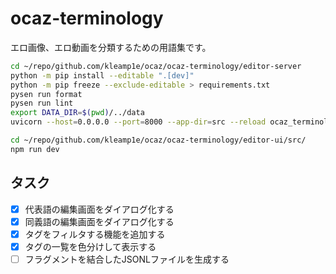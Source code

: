 # ocaz-terminology

エロ画像、エロ動画を分類するための用語集です。

```sh
cd ~/repo/github.com/kleamp1e/ocaz/ocaz-terminology/editor-server
python -m pip install --editable ".[dev]"
python -m pip freeze --exclude-editable > requirements.txt
pysen run format
pysen run lint
export DATA_DIR=$(pwd)/../data
uvicorn --host=0.0.0.0 --port=8000 --app-dir=src --reload ocaz_terminology_editor_server.server:app
```

```sh
cd ~/repo/github.com/kleamp1e/ocaz/ocaz-terminology/editor-ui/src/
npm run dev
```

## タスク

* [x] 代表語の編集画面をダイアログ化する
* [x] 同義語の編集画面をダイアログ化する
* [x] タグをフィルタする機能を追加する
* [x] タグの一覧を色分けして表示する
* [ ] フラグメントを結合したJSONLファイルを生成する
